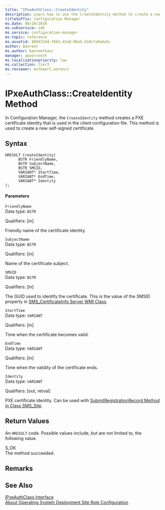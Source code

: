 ```yaml
---
title: "IPxeAuthClass::CreateIdentity"
description: Learn how to use the CreateIdentity method to create a new self-signed certificate.
titleSuffix: Configuration Manager
ms.date: 09/20/2016
ms.subservice: sdk
ms.service: configuration-manager
ms.topic: reference
ms.assetid: 8966724d-f663-42a9-98a5-d10cfa9a6a5c
author: Banreet
ms.author: banreetkaur
manager: apoorvseth
ms.localizationpriority: low
ms.collection: tier3
ms.reviewer: mstewart,aaroncz 
---
```

# IPxeAuthClass::CreateIdentity Method
In Configuration Manager, the `CreateIdentity` method creates a PXE certificate identity that is used in the client configuration file. This method is used to create a new self-signed certificate.  

## Syntax  

```  
HRESULT CreateIdentity(  
      BSTR FriendlyName,  
      BSTR SubjectName,  
      BSTR SMSID,  
      VARIANT* StartTime,  
      VARIANT* EndTime,  
      VARIANT* Identity  
);  
```  

#### Parameters  
 `FriendlyName`  
 Data type: `BSTR`  

 Qualifiers: [in]  

 Friendly name of the certificate identity.  

 `SubjectName`  
 Data type: `BSTR`  

 Qualifiers: [in]  

 Name of the certificate subject.  

 `SMSID`  
 Data type: `BSTR`  

 Qualifiers: [in]  

 The GUID used to identify the certificate. This is the value of the SMSID property in [SMS_CertificateInfo Server WMI Class](../../../../../develop/reference/osd/sms_certificateinfo-server-wmi-class.md).  

 `StartTime`  
 Data type: `VARIANT`  

 Qualifiers: [in]  

 Time when the certificate becomes valid.  

 `EndTime`  
 Data type: `VARIANT`  

 Qualifiers: [in]  

 Time when the validity of the certificate ends.  

 `Identity`  
 Data type: `VARIANT`  

 Qualifiers: [out, retval]  

 PXE certificate identity. Can be used with [SubmitRegistrationRecord Method in Class SMS_Site](../../../../../develop/reference/core/servers/configure/submitregistrationrecord-method-in-class-sms_site.md).  

## Return Values  
 An `HRESULT` code. Possible values include, but are not limited to, the following value.  

 S_OK  
 The method succeeded.  

## Remarks  

## See Also  
 [IPxeAuthClass Interface](../../../../../develop/reference/core/clients/client-classes/ipxeauthclass-interface.md)   
 [About Operating System Deployment Site Role Configuration](../../../../../develop/osd/about-operating-system-deployment-site-role-configuration.md)
